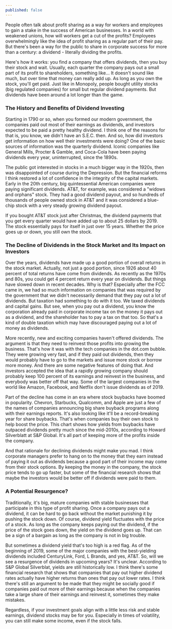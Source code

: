 ```yaml
---
published: false
---
```


People often talk about profit sharing as a way for workers and employees to gain a stake in the success of American businesses. In a world with weakened unions, how will workers get a cut of the profits? Employees overwhelmingly like the idea of profit sharing as a regular part of their pay. But there's been a way for the public to share in corporate success for more than a century: a dividend - literally dividing the profits.

Here's how it works: you find a company that offers dividends, then you buy their stock and wait. Usually, each quarter the company pays out a small part of its profit to shareholders, something like... It doesn't sound like much, but over time that money can really add up. As long as you own the stock, you'll get paid. Just like in Monopoly, people bought utility stocks (big regulated companies) for small but regular dividend payments. But dividends have been around a lot longer than the game.  

### The History and Benefits of Dividend Investing
Starting in 1790 or so, when you formed our modern government, the companies paid out most of their earnings as dividends, and investors expected to be paid a pretty healthy dividend. I think one of the reasons for that is, you know, we didn't have an S.E.C. then. And so, how did investors get information on how well their investments were doing? One of the basic sources of information was the quarterly dividend. Iconic companies like General Mills, Procter & Gamble, and Coca-Cola have been paying dividends every year, uninterrupted, since the 1890s.  

The public got interested in stocks in a much bigger way in the 1920s, then was disappointed of course during the Depression. But the financial reforms I think restored a lot of confidence in the integrity of the capital markets. Early in the 20th century, big quintessential American companies were paying significant dividends. AT&T, for example, was considered a "widows and orphans" stock. They had a good dividend payout, and so hundreds of thousands of people owned stock in AT&T and it was considered a blue-chip stock with a very steady growing dividend payout.  

If you bought AT&T stock just after Christmas, the dividend payments that you get every quarter would have added up to about 25 dollars by 2019. The stock essentially pays for itself in just over 15 years. Whether the price goes up or down, you still own the stock.  

### The Decline of Dividends in the Stock Market and Its Impact on Investors
Over the years, dividends have made up a good portion of overall returns in the stock market. Actually, not just a good portion, since 1926 about 40 percent of total returns have come from dividends. As recently as the 1970s and 80s, you could get 4 percent return every year on dividends. But things have slowed down in recent decades. Why is that? Especially after the FCC came in, we had so much information on companies that was required by the government that we didn't necessarily demand that they pay out a lot of dividends. But taxation had something to do with it too. We taxed dividends and capital gains. But see, when you pay out a dividend, you know the corporation already paid in corporate income tax on the money it pays out as a dividend, and the shareholder has to pay a tax on that too. So that's a kind of double taxation which may have discouraged paying out a lot of money as dividends.  

More recently, new and exciting companies haven't offered dividends. The argument is that they need to reinvest those profits into growing the business. That's how it was with the tech companies in the dot.com bubble. They were growing very fast, and if they paid out dividends, then they would probably have to go to the markets and issue more stock or borrow more money. And there are some negative features of doing that. And investors accepted the idea that a rapidly growing company should probably keep 100 percent of its earnings and reinvest in the business, and everybody was better off that way. Some of the largest companies in the world like Amazon, Facebook, and Netflix don't issue dividends as of 2019.  

Part of the decline has come in an era where stock buybacks have boomed in popularity. Chevron, Starbucks, Qualcomm, and Apple are just a few of the names of companies announcing big share buyback programs along with their earnings reports. It's also looking like it'll be a record-breaking year for share buybacks. That's when companies buy their own stock to help boost the price. This chart shows how yields from buybacks have outpaced dividends pretty much since the mid-2010s, according to Howard Silverblatt at S&P Global. It's all part of keeping more of the profits inside the company.  

And that rationale for declining dividends might make you mad. I think corporate managers prefer to hang on to the money that they earn instead of paying it out as dividends because a good part of their income may come from their stock options. By keeping the money in the company, the stock price tends to go up faster, but some of the financial research shows that maybe the investors would be better off if dividends were paid to them.  

### A Potential Resurgence?
Traditionally, it's big, mature companies with stable businesses that participate in this type of profit sharing. Once a company pays out a dividend, it can be hard to go back without the market punishing it by pushing the stock down. Of course, dividend yield fluctuates with the price of a stock. As long as the company keeps paying out the dividend, if the price of the stock goes down, the yield on the dividend goes up. That can be a sign of a bargain as long as the company is not in big trouble.  

But sometimes a dividend yield that's too high is a red flag. As of the beginning of 2019, some of the major companies with the best-yielding dividends included CenturyLink, Ford, L Brands, and yes, AT&T.
So, will we see a resurgence of dividends in upcoming years? It's unclear. According to S&P Global Silverblat, yields are still historically low. I think there's some financial research that shows that companies that pay out higher dividend rates actually have higher returns than ones that pay out lower rates. I think there's still an argument to be made that they might be socially good if companies paid out more of their earnings because when the companies take a large share of their earnings and reinvest it, sometimes they make mistakes.  

Regardless, if your investment goals align with a little less risk and stable earnings, dividend stocks may be for you. Especially in times of volatility, you can still make some income, even if the stock falls.

